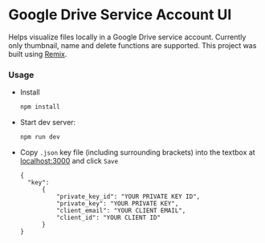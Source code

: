 # Google Drive Service Account UI

Helps visualize files locally in a Google Drive service account. Currently only thumbnail, name and delete functions are supported. This project was built using [Remix](https://remix.run).

### Usage
- Install
  ```sh
  npm install
  ```
- Start dev server:

  ```sh
  npm run dev
  ```
- Copy `.json` key file (including surrounding brackets) into the textbox at [localhost:3000](localhost:3000) and click `Save`
  ```
  {  
    "key": 
        {
            "private_key_id": "YOUR PRIVATE KEY ID",
            "private_key": "YOUR PRIVATE KEY",
            "client_email": "YOUR CLIENT EMAIL",
            "client_id": "YOUR CLIENT ID"
        } 
  }
  ```

